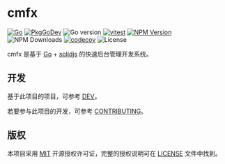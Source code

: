 # cmfx

[![Go](https://github.com/issue9/cmfx/actions/workflows/go.yml/badge.svg)](https://github.com/issue9/cmfx/actions/workflows/go.yml)
[![PkgGoDev](https://pkg.go.dev/badge/github.com/issue9/cmfx)](https://pkg.go.dev/github.com/issue9/cmfx)
![Go version](https://img.shields.io/github/go-mod/go-version/issue9/cmfx)
[![vitest](https://github.com/issue9/cmfx/actions/workflows/vitest.yml/badge.svg)](https://github.com/issue9/cmfx/actions/workflows/vitest.yml)
[![NPM Version](https://img.shields.io/npm/v/%40cmfx%2Fadmin)](https://www.npmjs.com/package/@cmfx/admin)
![NPM Downloads](https://img.shields.io/npm/dw/%40cmfx%2Fadmin)
[![codecov](https://codecov.io/gh/issue9/cmfx/graph/badge.svg?token=D5y3FOJk8A)](https://codecov.io/gh/issue9/cmfx)
![License](https://img.shields.io/github/license/issue9/cmfx)

cmfx 是基于 [Go](https://go.dev) + [solidjs](https://www.solidjs.com/) 的快速后台管理开发系统。

## 开发

基于此项目的项目，可参考 [DEV](docs/DEV.md)。

若要参与此项目的开发，可参考 [CONTRIBUTING](docs/CONTRIBUTING.md)。

## 版权

本项目采用 [MIT](https://opensource.org/licenses/MIT) 开源授权许可证，完整的授权说明可在 [LICENSE](LICENSE) 文件中找到。
